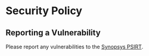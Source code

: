 # Security Policy

## Reporting a Vulnerability

Please report any vulnerabilities to the [Synopsys PSIRT](https://www.synopsys.com/company/legal/vulnerability-disclosure-policy.html).
